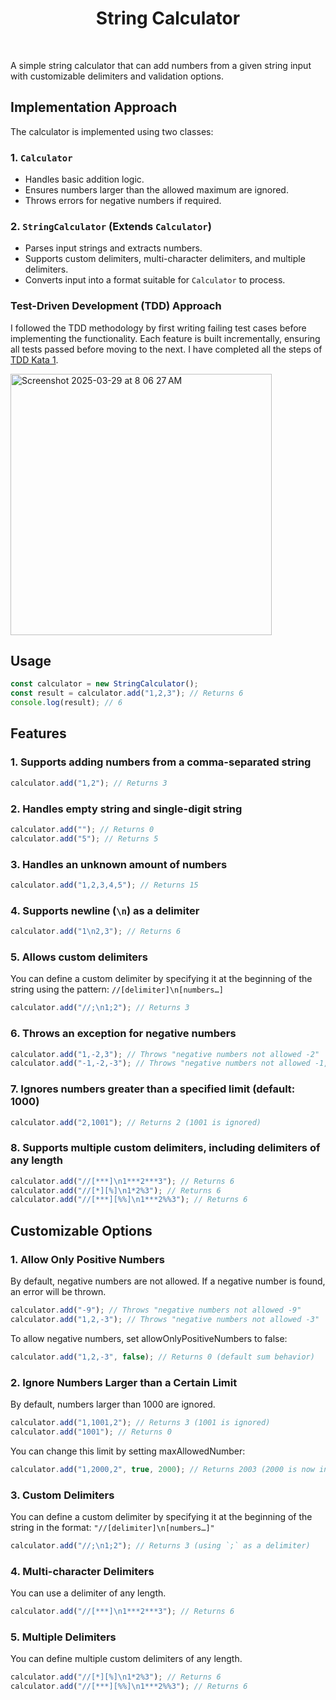 <h1 align="center">String Calculator</h1>
<br/>
<p>A simple string calculator that can add numbers from a given string input with customizable delimiters and validation options.</p>

## Implementation Approach

The calculator is implemented using two classes:

### 1. `Calculator`

- Handles basic addition logic.
- Ensures numbers larger than the allowed maximum are ignored.
- Throws errors for negative numbers if required.

### 2. `StringCalculator` (Extends `Calculator`)

- Parses input strings and extracts numbers.
- Supports custom delimiters, multi-character delimiters, and multiple delimiters.
- Converts input into a format suitable for `Calculator` to process.

### Test-Driven Development (TDD) Approach  
I followed the TDD methodology by first writing failing test cases before implementing the functionality. Each feature is built incrementally, ensuring all tests passed before moving to the next. I have completed all the steps of [TDD Kata 1](https://osherove.com/tdd-kata-1/).

<img width="418" alt="Screenshot 2025-03-29 at 8 06 27 AM" src="https://github.com/user-attachments/assets/b3ca52ad-3577-4435-aaae-1e78846b556d" />



## Usage

```typescript
const calculator = new StringCalculator();
const result = calculator.add("1,2,3"); // Returns 6
console.log(result); // 6
```

## Features

### 1. Supports adding numbers from a comma-separated string

```typescript
calculator.add("1,2"); // Returns 3
```

### 2. Handles empty string and single-digit string

```typescript
calculator.add(""); // Returns 0
calculator.add("5"); // Returns 5
```

### 3. Handles an unknown amount of numbers

```typescript
calculator.add("1,2,3,4,5"); // Returns 15
```

### 4. Supports newline (`\n`) as a delimiter

```typescript
calculator.add("1\n2,3"); // Returns 6
```

### 5. Allows custom delimiters

You can define a custom delimiter by specifying it at the beginning of the string using the pattern:
`//[delimiter]\n[numbers…]`

```typescript
calculator.add("//;\n1;2"); // Returns 3
```

### 6. Throws an exception for negative numbers

```typescript
calculator.add("1,-2,3"); // Throws "negative numbers not allowed -2"
calculator.add("-1,-2,-3"); // Throws "negative numbers not allowed -1,-2,-3"
```

### 7. Ignores numbers greater than a specified limit (default: 1000)

```typescript
calculator.add("2,1001"); // Returns 2 (1001 is ignored)
```

### 8. Supports multiple custom delimiters, including delimiters of any length

```typescript
calculator.add("//[***]\n1***2***3"); // Returns 6
calculator.add("//[*][%]\n1*2%3"); // Returns 6
calculator.add("//[***][%%]\n1***2%%3"); // Returns 6
```

## Customizable Options

### 1. Allow Only Positive Numbers

By default, negative numbers are not allowed. If a negative number is found, an error will be thrown.

```typescript
calculator.add("-9"); // Throws "negative numbers not allowed -9"
calculator.add("1,2,-3"); // Throws "negative numbers not allowed -3"
```

To allow negative numbers, set allowOnlyPositiveNumbers to false:

```typescript
calculator.add("1,2,-3", false); // Returns 0 (default sum behavior)
```

### 2. Ignore Numbers Larger than a Certain Limit

By default, numbers larger than 1000 are ignored.

```typescript
calculator.add("1,1001,2"); // Returns 3 (1001 is ignored)
calculator.add("1001"); // Returns 0
```

You can change this limit by setting maxAllowedNumber:

```typescript
calculator.add("1,2000,2", true, 2000); // Returns 2003 (2000 is now included)
```

### 3. Custom Delimiters

You can define a custom delimiter by specifying it at the beginning of the string in the format: `"//[delimiter]\n[numbers…]"`

```typescript
calculator.add("//;\n1;2"); // Returns 3 (using `;` as a delimiter)
```

### 4. Multi-character Delimiters

You can use a delimiter of any length.

```typescript
calculator.add("//[***]\n1***2***3"); // Returns 6
```

### 5. Multiple Delimiters

You can define multiple custom delimiters of any length.

```typescript
calculator.add("//[*][%]\n1*2%3"); // Returns 6
calculator.add("//[***][%%]\n1***2%%3"); // Returns 6
```
